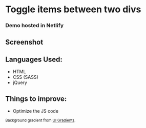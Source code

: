 # Toggle items between two divs
### Demo hosted in Netlify

## Screenshot


## Languages Used:
* HTML
* CSS (SASS)
* jQuery

## Things to improve:
* Optimize the JS code

<sub>Background gradient from [UI Gradients](https://uigradients.com/).</sub>
